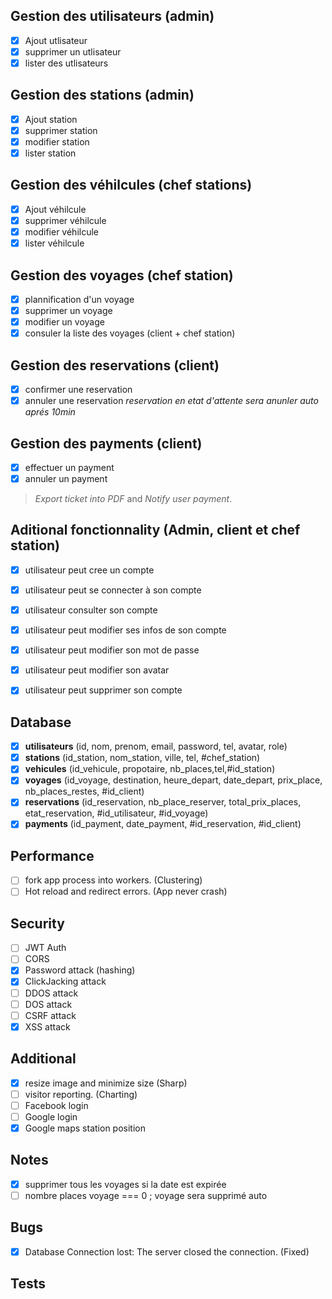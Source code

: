 ## Gestion des utilisateurs (admin)
- [x] Ajout utlisateur
- [x] supprimer un utlisateur
- [x] lister des utlisateurs

## Gestion des stations (admin)
- [x] Ajout station
- [x] supprimer station
- [x] modifier station
- [x] lister station

## Gestion des véhilcules (chef stations)
- [x] Ajout véhilcule
- [x] supprimer véhilcule
- [x] modifier véhilcule
- [x] lister véhilcule

## Gestion des voyages (chef station)
- [x] plannification d'un voyage
- [x] supprimer un voyage
- [x] modifier un voyage
- [x] consuler la liste des voyages (client + chef station)

## Gestion des reservations (client)
- [x] confirmer une reservation
- [x] annuler une reservation
*reservation en etat d'attente sera anunler auto aprés 10min*

## Gestion des payments (client)
- [x] effectuer un payment
- [x] annuler un payment

> *Export ticket into PDF* and *Notify user payment*.

## Aditional fonctionnality (Admin, client et chef station)
- [x] utilisateur peut cree un compte
- [x] utilisateur peut se connecter à son compte
- [x] utilisateur consulter son compte

- [x] utilisateur peut modifier ses infos de son compte

- [x] utilisateur peut modifier son mot de passe
- [x] utilisateur peut modifier son avatar

- [x] utilisateur peut supprimer son compte

## Database
- [x] **utilisateurs** (id, nom, prenom, email, password, tel, avatar, role)
- [x] **stations** (id_station,	nom_station,	ville,	tel,	#chef_station)
- [x] **vehicules** (id_vehicule,	propotaire,	nb_places,tel,#id_station)
- [x] **voyages** (id_voyage, destination, heure_depart, date_depart, prix_place, nb_places_restes, #id_client)
- [x] **reservations** (id_reservation, nb_place_reserver, total_prix_places, etat_reservation,  #id_utilisateur, #id_voyage)
- [x] **payments** (id_payment, date_payment, #id_reservation,	#id_client)

## Performance
- [ ] fork app process into workers. (Clustering)
- [ ] Hot reload and redirect errors. (App never crash)

## Security
- [ ] JWT Auth
- [ ] CORS
- [x] Password attack (hashing)
- [x] ClickJacking attack
- [ ] DDOS attack
- [ ] DOS attack
- [ ] CSRF attack
- [x] XSS attack

## Additional
- [x] resize image and minimize size (Sharp)
- [ ] visitor reporting. (Charting)
- [ ] Facebook login
- [ ] Google login
- [x] Google maps station position

## Notes
- [x] supprimer tous les voyages si la date est expirée
- [ ] nombre places voyage === 0 ; voyage sera supprimé auto

## Bugs
- [x] Database Connection lost: The server closed the connection. (Fixed)

## Tests
